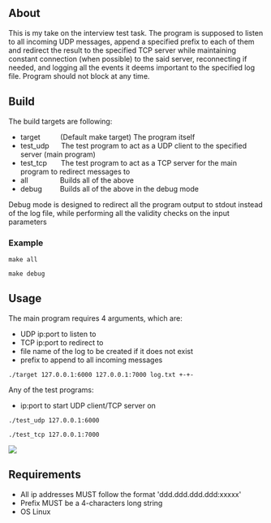 ## About
This is my take on the interview test task.
The program is supposed to listen to all incoming UDP messages, append a specified prefix to each of them and redirect the result to the specified TCP server while maintaining constant connection (when possible) to the said server, reconnecting if needed, and logging all the events it deems important to the specified log file. Program should not block at any time.

## Build
The build targets are following:
- target          (Default make target) The program itself
- test_udp      The test program to act as a UDP client to the specified server (main program)
- test_tcp       The test program to act as a TCP server for the main program to redirect messages to
- all                Builds all of the above  
- debug         Builds all of the above in the debug mode

Debug mode is designed to redirect all the program output to stdout instead of the log file, while performing all the validity checks on the input parameters

### Example
``` shell
make all
```
``` shell
make debug
```
## Usage
The main program requires 4 arguments, which are:
- UDP ip:port to listen to
- TCP ip:port to redirect to
- file name of the log to be created if it does not exist
- prefix to append to all incoming messages
``` shell
./target 127.0.0.1:6000 127.0.0.1:7000 log.txt +-+-
```
Any of the test programs:
- ip:port to start UDP client/TCP server on
``` shell
./test_udp 127.0.0.1:6000
```
``` shell
./test_tcp 127.0.0.1:7000
```
![](https://github.com/Katczinski/test_task/blob/busy_wait/example.gif)

## Requirements
- All ip addresses MUST follow the format 'ddd.ddd.ddd.ddd:xxxxx'
- Prefix MUST be a 4-characters long string
- OS Linux
